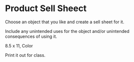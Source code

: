 # Product Sell Sheect

Choose an object that you like and create a sell sheet for it.

Include any unintended uses for the object and/or unintended consequences of using it.

8.5 x 11, Color

Print it out for class.

